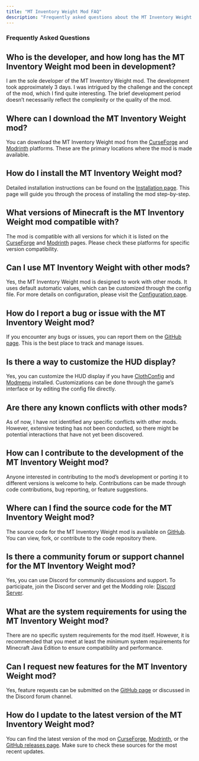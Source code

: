 ```yaml
---
title: "MT Inventory Weight Mod FAQ"
description: "Frequently asked questions about the MT Inventory Weight mod, including installation instructions, compatibility, customization options, and more."
---
```


### Frequently Asked Questions

## **Who is the developer, and how long has the MT Inventory Weight mod been in development?**  
I am the sole developer of the MT Inventory Weight mod. The development took approximately 3 days. I was intrigued by the challenge and the concept of the mod, which I find quite interesting. The brief development period doesn’t necessarily reflect the complexity or the quality of the mod.

## **Where can I download the MT Inventory Weight mod?**  
You can download the MT Inventory Weight mod from the [CurseForge](https://www.curseforge.com/members/megatrex4/projects) and [Modrinth](https://modrinth.com/user/MEGATREX4) platforms. These are the primary locations where the mod is made available.

## **How do I install the MT Inventory Weight mod?**  
Detailed installation instructions can be found on the [Installation page](./installation.md). This page will guide you through the process of installing the mod step-by-step.

## **What versions of Minecraft is the MT Inventory Weight mod compatible with?**  
The mod is compatible with all versions for which it is listed on the [CurseForge](https://www.curseforge.com/members/megatrex4/projects) and [Modrinth](https://modrinth.com/user/MEGATREX4) pages. Please check these platforms for specific version compatibility.

## **Can I use MT Inventory Weight with other mods?**  
Yes, the MT Inventory Weight mod is designed to work with other mods. It uses default automatic values, which can be customized through the config file. For more details on configuration, please visit the [Configuration page](./options/inventory_weights_items).

## **How do I report a bug or issue with the MT Inventory Weight mod?**  
If you encounter any bugs or issues, you can report them on the [GitHub page](https://github.com/MEGATREX4/inventory-weight/). This is the best place to track and manage issues.

## **Is there a way to customize the HUD display?**  
Yes, you can customize the HUD display if you have [ClothConfig](https://modrinth.com/mod/cloth-config) and [Modmenu](https://modrinth.com/mod/modmenu) installed. Customizations can be done through the game’s interface or by editing the config file directly.

## **Are there any known conflicts with other mods?**  
As of now, I have not identified any specific conflicts with other mods. However, extensive testing has not been conducted, so there might be potential interactions that have not yet been discovered.

## **How can I contribute to the development of the MT Inventory Weight mod?**  
Anyone interested in contributing to the mod’s development or porting it to different versions is welcome to help. Contributions can be made through code contributions, bug reporting, or feature suggestions.

## **Where can I find the source code for the MT Inventory Weight mod?**  
The source code for the MT Inventory Weight mod is available on [GitHub](https://github.com/MEGATREX4/inventory-weight/). You can view, fork, or contribute to the code repository there.

## **Is there a community forum or support channel for the MT Inventory Weight mod?**  
Yes, you can use Discord for community discussions and support. To participate, join the Discord server and get the Modding role: [Discord Server](https://discord.gg/hc4XPRBEsq).

## **What are the system requirements for using the MT Inventory Weight mod?**  
There are no specific system requirements for the mod itself. However, it is recommended that you meet at least the minimum system requirements for Minecraft Java Edition to ensure compatibility and performance.

## **Can I request new features for the MT Inventory Weight mod?**  
Yes, feature requests can be submitted on the [GitHub page](https://github.com/MEGATREX4/inventory-weight/) or discussed in the Discord forum channel.

## **How do I update to the latest version of the MT Inventory Weight mod?**  
You can find the latest version of the mod on [CurseForge](https://www.curseforge.com/members/megatrex4/projects), [Modrinth](https://modrinth.com/user/MEGATREX4), or the [GitHub releases page](https://github.com/MEGATREX4/inventory-weight/). Make sure to check these sources for the most recent updates.
